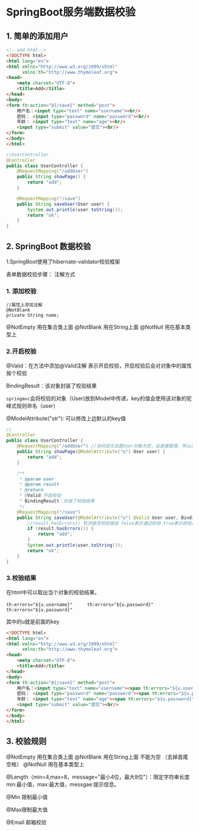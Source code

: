 # SpringBoot服务端数据校验

## 1. 简单的添加用户

```html
<!--add.html-->
<!DOCTYPE html>
<html lang="en">
<html xmlns="http://www.w3.org/1999/xhtml"
      xmlns:th="http://www.thymeleaf.org">
<head>
    <meta charset="UTF-8">
    <title>Add</title>
</head>
<body>
<form th:action="@{/save}" method="post">
    用户名：<input type="text" name="username"><br/>
    密码： <input type="password" name="password"><br/>
    年龄： <input type="text" name="age"><br/>
    <input type="submit" value="提交"><br/>
</form>
</body>
</html>
```

```java
//UserController
@Controller
public class UserController {
    @RequestMapping("/addUser")
    public String showPage() {
        return "add";
    }

    @RequestMapping("/save")
    public String saveUser(User user) {
        System.out.println(user.toString());
        return "ok";
    }
}
```

## 2. SpringBoot 数据校验

1.SpringBoot使用了hibernate-validator校验框架

表单数据校验步骤： 注解方式 

### 1. 添加校验 

```jav
//属性上添加注解
@NotBlank
private String name;
```

@NotEmpty 用在集合类上面
@NotBlank 用在String上面
@NotNull    用在基本类型上

### 2.开启校验

@Valid：在方法中添加@Valid注解 表示开启校验，开启校验后会对对象中的属性挨个校验 

BindingResult：该对象封装了校验结果

`springmvc`会将校验的对象（User)放到Model中传递，key的值会使用该对象的驼峰式规则命名（user）

@ModelAttribute("str"): 可以修改上边默认的key值

```java
//
@Controller
public class UserController {
    @RequestMapping("/addUser") //访问该方法是User对象为空，会直接报错，所以注入一个user对象
    public String showPage(@ModelAttribute("u") User user) {
        return "add";
    }

    /**
     * @param user
     * @param result
     * @return
     * @Valid 开启校验
     * BindingResult：封装了校验结果
     */
    @RequestMapping("/save")
    public String saveUser(@ModelAttribute("u") @Valid User user, BindingResult result) {
        //result.hasErrors() 检测是否校验错误 false表示通过校验 true表示校验出错
        if (result.hasErrors()) {
            return "add";
        }
        System.out.println(user.toString());
        return "ok";
    }
}
```

### 3.校验结果

在html中可以取出当个对象的校验结果。

  `th:errors="${u.username}" `
`    th:errors="${u.password}"`
 `   th:errors="${u.password}"`

其中的u就是前面的key

```html
<!DOCTYPE html>
<html lang="en">
<html xmlns="http://www.w3.org/1999/xhtml"
      xmlns:th="http://www.thymeleaf.org">
<head>
    <meta charset="UTF-8">
    <title>Add</title>
</head>
<body>
<form th:action="@{/save}" method="post">
    用户名：<input type="text" name="username"><span th:errors="${u.username}" style="color: red; "></span><br/>
    密码： <input type="password" name="password"><span th:errors="${u.password}" style="color: red; "></span><br/>
    年龄： <input type="text" name="age"><span th:errors="${u.password}" style="color: red; "></span><br/>
    <input type="submit" value="提交"><br/>
</form>
</body>
</html>

```
## 3. 校验规则

@NotEmpty 用在集合类上面
@NotBlank 用在String上面 不能为空 （去掉首尾空格）
@NotNull    用在基本类型上

@Length（min=4,max=8，message="最小4位，最大8位"）：限定字符串长度 min:最小值，max:最大值，messgae:提示信息。

@Min 限制最小值

@Max限制最大值

@Email 邮箱校验